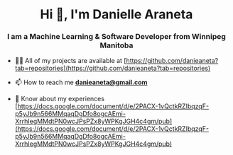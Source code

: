 <h1 align="center">Hi 👋, I'm Danielle Araneta</h1>
<h3 align="center">I am a Machine Learning & Software Developer from Winnipeg Manitoba</h3>

- 👨‍💻 All of my projects are available at [https://github.com/danieaneta?tab=repositories](https://github.com/danieaneta?tab=repositories)

- 📫 How to reach me **danieaneta@gmail.com**

- 📄 Know about my experiences [https://docs.google.com/document/d/e/2PACX-1vQctkRZIbqzqF-p5yJb9n566MMqaqDgDfo8ogcAEmi-XrrhIegMMdtPN0wcJPsPZx8yWPKgJGH4c4gm/pub](https://docs.google.com/document/d/e/2PACX-1vQctkRZIbqzqF-p5yJb9n566MMqaqDgDfo8ogcAEmi-XrrhIegMMdtPN0wcJPsPZx8yWPKgJGH4c4gm/pub)
